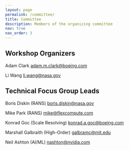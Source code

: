 ```yaml
---
layout: page
permalink: /committee/
title: Committee
description: Members of the organizing committee
nav: true
nav_order: 3
---
```

## Workshop Organizers

Adam Clark
adam.m.clark@boeing.com

Li Wang
li.wang@nasa.gov

## Technical Focus Group Leads
Boris Diskin (RANS)
boris.diskin@nasa.gov

Mike Park (RANS)
mike@flexcompute.com

Konrad Goc (Scale Resolving)
konrad.a.goc@boeing.com

Marshall Galbraith (High-Order)
galbramc@mit.edu

Neil Ashton (AI/ML)
nashton@nvidia.com
